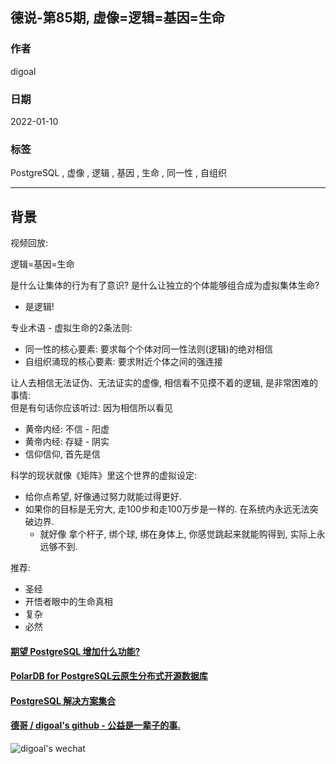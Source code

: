## 德说-第85期, 虚像=逻辑=基因=生命        
                                  
### 作者                                  
digoal                                  
                                  
### 日期                                  
2022-01-10                                 
                                  
### 标签                               
PostgreSQL , 虚像 , 逻辑 , 基因 , 生命 , 同一性 , 自组织       
                                
----                                
                                
## 背景                                
视频回放:     
    
逻辑=基因=生命      
    
是什么让集体的行为有了意识? 是什么让独立的个体能够组合成为虚拟集体生命?     
- 是逻辑!      
    
专业术语 - 虚拟生命的2条法则:     
- 同一性的核心要素: 要求每个个体对同一性法则(逻辑)的绝对相信    
- 自组织涌现的核心要素: 要求附近个体之间的强连接    
    
让人去相信无法证伪、无法证实的虚像, 相信看不见摸不着的逻辑, 是非常困难的事情:    
但是有句话你应该听过: 因为相信所以看见     
- 黄帝内经: 不信 - 阳虚     
- 黄帝内经: 存疑 - 阴实     
- 信仰信仰, 首先是信      
    
科学的现状就像《矩阵》里这个世界的虚拟设定:      
- 给你点希望, 好像通过努力就能过得更好.      
- 如果你的目标是无穷大, 走100步和走100万步是一样的. 在系统内永远无法突破边界.      
    - 就好像 拿个杆子, 绑个球, 绑在身体上, 你感觉跳起来就能购得到, 实际上永远够不到.      
    
推荐:    
- 圣经    
- 开悟者眼中的生命真相    
- 复杂    
- 必然    
    
  
#### [期望 PostgreSQL 增加什么功能?](https://github.com/digoal/blog/issues/76 "269ac3d1c492e938c0191101c7238216")
  
  
#### [PolarDB for PostgreSQL云原生分布式开源数据库](https://github.com/ApsaraDB/PolarDB-for-PostgreSQL "57258f76c37864c6e6d23383d05714ea")
  
  
#### [PostgreSQL 解决方案集合](https://yq.aliyun.com/topic/118 "40cff096e9ed7122c512b35d8561d9c8")
  
  
#### [德哥 / digoal's github - 公益是一辈子的事.](https://github.com/digoal/blog/blob/master/README.md "22709685feb7cab07d30f30387f0a9ae")
  
  
![digoal's wechat](../pic/digoal_weixin.jpg "f7ad92eeba24523fd47a6e1a0e691b59")
  
